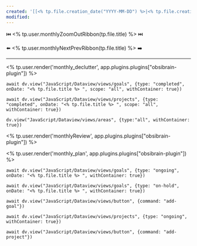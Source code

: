 ```yaml
---
created: '[[<% tp.file.creation_date("YYYY-MM-DD") %>|<% tp.file.creation_date("dddd, Do MMMM YYYY, HH:mm") %>]]'
modified:
---
```


⏮️ <% tp.user.monthlyZoomOutRibbon(tp.file.title) %> ⏭️

⬅️ <% tp.user.monthlyNextPrevRibbon(tp.file.title) %> ➡️

---

<% tp.user.render('monthly_declutter', app.plugins.plugins["obsibrain-plugin"]) %>

```dataviewjs
await dv.view("JavaScript/Dataview/views/goals", {type: "completed", onDate: "<% tp.file.title %> ", scope: "all", withContainer: true})
```

```dataviewjs
await dv.view("JavaScript/Dataview/views/projects", {type: "completed", onDate: "<% tp.file.title %> ", scope: "all", withContainer: true})
```

```dataviewjs
dv.view("JavaScript/Dataview/views/areas", {type:"all", withContainer: true})
```

<% tp.user.render('monthlyReview', app.plugins.plugins["obsibrain-plugin"]) %>

<% tp.user.render('monthly_plan', app.plugins.plugins["obsibrain-plugin"]) %>

```dataviewjs
await dv.view("JavaScript/Dataview/views/goals", {type: "ongoing", onDate: "<% tp.file.title %> ", withContainer: true})
```

```dataviewjs
await dv.view("JavaScript/Dataview/views/goals", {type: "on-hold", onDate: "<% tp.file.title %> ", withContainer: true})
```

```dataviewjs
await dv.view("JavaScript/Dataview/views/button", {command: "add-goal"})
```

```dataviewjs
await dv.view("JavaScript/Dataview/views/projects", {type: "ongoing", withContainer: true})
```

```dataviewjs
await dv.view("JavaScript/Dataview/views/button", {command: "add-project"})
```
